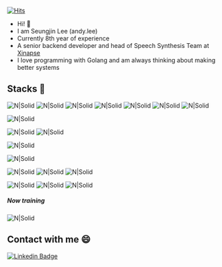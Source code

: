 [![Hits](https://hits.seeyoufarm.com/api/count/incr/badge.svg?url=https%3A%2F%2Fgithub.com%2Fdietcock&count_bg=%233A48E9&title_bg=%23555555&icon=&icon_color=%23E7E7E7&title=hits&edge_flat=false)](https://hits.seeyoufarm.com)
* Hi! 👋
* I am Seungjin Lee (andy.lee)
* Currently 8th year of experience
* A senior backend developer and head of Speech Synthesis Team at [Xinapse](https://xinapse.ai)
* I love programming with Golang and am always thinking about making better systems

## Stacks 🚀
<!-- ##### Backend -->
![N|Solid](https://img.shields.io/badge/Go-00ADD8?style=flat-square&logo=Go&logoColor=white)  ![N|Solid](https://img.shields.io/badge/Python-3776AB?style=flat-square&logo=Python&logoColor=white)  ![N|Solid](https://img.shields.io/badge/Node.js-339933?style=flat-square&logo=Node.js&logoColor=white) ![N|Solid](https://img.shields.io/badge/HTML-E34F26?style=flat-square&logo=html5&logoColor=white) ![N|Solid](https://img.shields.io/badge/CSS-1572B6?style=flat-square&logo=CSS3&logoColor=white) ![N|Solid](https://img.shields.io/badge/Javascript-F7DF1E?style=flat-square&logo=Javascript&logoColor=white) ![N|Solid](https://img.shields.io/badge/Vue-4FC08D?style=flat-square&logo=Vue.js&logoColor=white)
<!-- ##### Container -->
![N|Solid](https://img.shields.io/badge/Docker-2496ED?style=flat-square&logo=docker&logoColor=white)
<!-- ##### Database -->
![N|Solid](https://img.shields.io/badge/MySQL-4479A1?style=flat-square&logo=MySQL&logoColor=white) ![N|Solid](https://img.shields.io/badge/Redis-DC382D?style=flat-square&logo=redis&logoColor=white)
<!-- ##### Message Queue -->
![N|Solid](https://img.shields.io/badge/RabbitMQ-FF6600?style=flat-square&logo=RabbitMQ&logoColor=white)
<!-- ##### Frontend -->
<!-- ##### Cloud -->
![N|Solid](https://img.shields.io/badge/AWS-232F3E?style=flat-square&logo=amazonAWS&logoColor=white)
<!-- ##### IDEA -->
![N|Solid](https://img.shields.io/badge/VScode-007ACC?style=flat-square&logo=VisualStudioCode&logoColor=white) ![N|Solid](https://img.shields.io/badge/PyCharm-000000?style=flat-square&logo=PyCharm&logoColor=white) ![N|Solid](https://img.shields.io/badge/GoLand-000000?style=flat-square&logo=GoLand&logoColor=white)
<!-- ##### Others -->
![N|Solid](https://img.shields.io/badge/Socket.io-010101?style=flat-square&logo=Socket.io&logoColor=white) ![N|Solid](https://img.shields.io/badge/gRPC-000000?style=flat-square&logo=gRPC&logoColor=white) ![N|Solid](https://img.shields.io/badge/Thrift-000000?style=flat-square&logo=Thrift&logoColor=white)
##### Now training
![N|Solid](https://img.shields.io/badge/Swift-FA7343?style=flat-square&logo=Swift&logoColor=white)

## Contact with me 😄
[![Linkedin Badge](https://img.shields.io/badge/-LinkedIn-blue?style=flat-square&logo=Linkedin&logoColor=white&link=https://www.linkedin.com/in/seong-yun-byeon-8183a8113/)](https://www.linkedin.com/in/dietcock87/)



